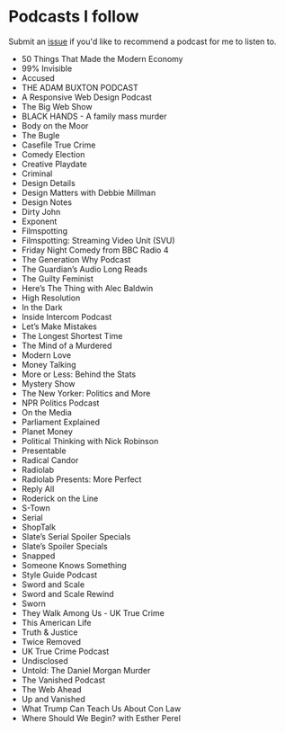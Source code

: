 # Podcasts I follow

Submit an [issue](https://github.com/yaili/podcasts/issues/new) if you'd like to recommend a podcast for me to listen to.

- 50 Things That Made the Modern Economy
- 99% Invisible
- Accused
- THE ADAM BUXTON PODCAST
- A Responsive Web Design Podcast
- The Big Web Show
- BLACK HANDS - A family mass murder
- Body on the Moor
- The Bugle
- Casefile True Crime
- Comedy Election 
- Creative Playdate
- Criminal
- Design Details
- Design Matters with Debbie Millman 
- Design Notes
- Dirty John
- Exponent
- Filmspotting
- Filmspotting: Streaming Video Unit (SVU)
- Friday Night Comedy from BBC Radio 4
- The Generation Why Podcast
- The Guardian’s Audio Long Reads
- The Guilty Feminist
- Here’s The Thing with Alec Baldwin
- High Resolution
- In the Dark
- Inside Intercom Podcast
- Let’s Make Mistakes
- The Longest Shortest Time
- The Mind of a Murdered
- Modern Love
- Money Talking
- More or Less: Behind the Stats
- Mystery Show
- The New Yorker: Politics and More
- NPR Politics Podcast
- On the Media
- Parliament Explained
- Planet Money
- Political Thinking with Nick Robinson 
- Presentable
- Radical Candor
- Radiolab
- Radiolab Presents: More Perfect
- Reply All
- Roderick on the Line
- S-Town
- Serial
- ShopTalk
- Slate’s Serial Spoiler Specials
- Slate’s Spoiler Specials
- Snapped
- Someone Knows Something
- Style Guide Podcast
- Sword and Scale
- Sword and Scale Rewind
- Sworn
- They Walk Among Us - UK True Crime
- This American Life
- Truth & Justice
- Twice Removed
- UK True Crime Podcast
- Undisclosed
- Untold: The Daniel Morgan Murder
- The Vanished Podcast
- The Web Ahead
- Up and Vanished
- What Trump Can Teach Us About Con Law
- Where Should We Begin? with Esther Perel
